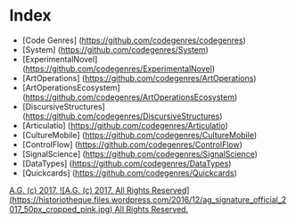 # Index
* [Code Genres] (https://github.com/codegenres/codegenres)
* [System] (https://github.com/codegenres/System)
* [ExperimentalNovel] (https://github.com/codegenres/ExperimentalNovel)
* [ArtOperations] (https://github.com/codegenres/ArtOperations)
* [ArtOperationsEcosystem] (https://github.com/codegenres/ArtOperationsEcosystem)
* [DiscursiveStructures] (https://github.com/codegenres/DiscursiveStructures)
* [Articulatio] (https://github.com/codegenres/Articulatio)
* [CultureMobile] (https://github.com/codegenres/CultureMobile)
* [ControlFlow] (https://github.com/codegenres/ControlFlow)
* [SignalScience] (https://github.com/codegenres/SignalScience)
* [DataTypes] (https://github.com/codegenres/DataTypes)
* [Quickcards] (https://github.com/codegenres/Quickcards)

[A.G. (c) 2017. ![A.G. (c) 2017. All Rights Reserved]
(https://historiotheque.files.wordpress.com/2016/12/ag_signature_official_2017_50px_cropped_pink.jpg) All Rights Reserved.](http://alexgagnon.com)
